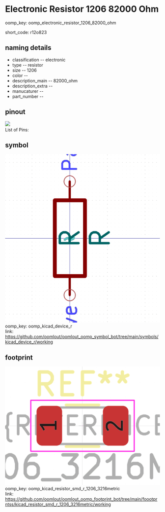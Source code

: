 # Electronic Resistor 1206 82000 Ohm
oomp_key: oomp_electronic_resistor_1206_82000_ohm  

short_code: r12o823
## naming details
* classification -- electronic
* type -- resistor
* size -- 1206
* color -- 
* description_main -- 82000_ohm
* description_extra -- 
* manucaturer -- 
* part_number -- 
## pinout
![](working_pinout_600.png)  
List of Pins:



## symbol

![](symbol/0/working/working_600.png)  
oomp_key: oomp_kicad_device_r  
link: https://github.com/oomlout/oomlout_oomp_symbol_bot/tree/main/symbols/kicad_device_r/working  

## footprint

![](footprint/0/working/working_600.png)  
oomp_key: oomp_kicad_resistor_smd_r_1206_3216metric  
link: https://github.com/oomlout/oomlout_oomp_footprint_bot/tree/main/foootprntss/kicad_resistor_smd_r_1206_3216metric/working  
